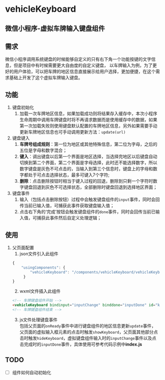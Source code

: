 # vehicleKeyboard
微信小程序-虚拟车牌输入键盘组件
--------------------------
## 需求
微信小程序调用系统键盘的时候能够自定义的只有右下角一个功能按键的文字信息，但是项目中有时候需要更大自由度的自定义键盘，
以车牌输入为例，为了更好的用户体验，可以把车牌的地区信息直接展示给用户选择，更加便捷，在这个需求基础上开发了这个虚拟车牌输入键盘。
## 功能
1. 键盘初始化
    1. 加载一次车牌地区信息，如果加载成功则将结果存入缓存中，本次小程序生命周期中调用车牌键盘时将不再请求数据而是使用缓存中的数据，如果第一次加载失败则使用键盘默认配置的车牌地区信息，另外如果需要手动更新车牌地区信息也可手动调用更新方法：`update(url)`
2. 键盘键入
    1. **车牌号组成规则**：第一位为地区或其他特殊信息，第二位为字母，之后的五位是字母和数字混合；
    2. **键入**：调出键盘以后第一个界面是地区选择，当选择完地区以后键盘自动切换到第二个界面，第二个界面是字母选择，此时还不能选择数字，所以数字键盘是灰色不可点击的，当输入到第三个信息时，键盘上的字母和数字都处于可点击选择状态，最多可键入7个字符;
    3. **删除**：点击删除按钮时相当于键入过程的回退，删除到只剩一个字符时数字键盘回退到灰色不可选择状态，全部删除时键盘回退到选择地区界面；
3. 键盘事件
    1. 输入（包括点击删除按钮）过程中会触发键盘组件的`input`事件，同时会回传当前已输入值，可捕获此事件获取键盘输入值；
    2. 点击右下角的‘完成’按钮会触发键盘组件的`done`事件，同时会回传当前已输入值，可捕获此事件然后自定义处理逻辑；
## 使用
1. 父页面配置
    1. json文件引入此组件
    ```javascript
    {
        "usingComponents": {
            "vehicleKeyboard": "/components/vehicleKeyboard/vehicleKeyboard"
         }
    }
    ```
    2. wxml文件插入此组件
    ```html
    <!-- 车牌键盘组件开始 -->
    <vehicleKeyboard bindinput="inputChange" binddone="inputDone" id="keyboard"></vehicleKeyboard>
    <!-- 车牌键盘组件结束 -->
    ```
    3. js文件处理键盘事件<br />
    包括父页面的`onReady`事件中进行键盘组件的地区信息更新`update`事件，父页面的虚拟输入框元素的点击时触发`showKeyboard`，父页面其他部分点击时触发`hideKeyboard`，虚拟键盘组件输入时的`inputChange`事件以及点击完成时的`inputDone`事件，具体使用可参考代码示例中**index.js**

## TODO
- [ ] 组件如何自动初始化